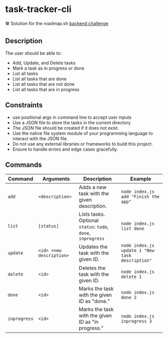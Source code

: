 # task-tracker-cli
🛠️ Solution for the roadmap.sh [backend challenge](https://roadmap.sh/projects/task-tracker)



## Description
The user should be able to: <br>

* Add, Update, and Delete tasks
* Mark a task as in progress or done
* List all tasks
* List all tasks that are done
* List all tasks that are not done
* List all tasks that are in progress

## Constraints
* use positional args in command line to accept user inputs
* Use a JSON file to store the tasks in the current directory
* The JSON file should be created if it does not exist.
* Use the native file system module of your programming language to interact with the JSON file.
* Do not use any external libraries or frameworks to build this project.
* Ensure to handle errors and edge cases gracefully.

## Commands

| Command         | Arguments    | Description     | Example                                      |
|--------------|------------------------|-------------------------------------------------------|----------------------------------------------|
| `add`        | `<description>`        | Adds a new task with the given description.           | `node index.js add "Finish the app"`         |
| `list`       | `[status]`             | Lists tasks. Optional `status`: `todo`, `done`, `inprogress` | `node index.js list done`           |
| `update`     | `<id> <new description>` | Updates the task with the given ID.                 | `node index.js update 1 "New task description"` |
| `delete`     | `<id>`                 | Deletes the task with the given ID.                   | `node index.js delete 1`                    |
| `done`       | `<id>`                 | Marks the task with the given ID as "done."           | `node index.js done 2`                      |
| `inprogress` | `<id>`                 | Marks the task with the given ID as "in progress."    | `node index.js inprogress 3`                |
